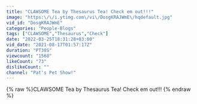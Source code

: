 ```yaml
---
title: "CLAWSOME Tea by Thesaurus Tea! Check em out!!!"
image: "https:\/\/i.ytimg.com\/vi\/DosgKRAJWmE\/hqdefault.jpg"
vid_id: "DosgKRAJWmE"
categories: "People-Blogs"
tags: ["CLAWSOME","Thesaurus","Check"]
date: "2022-03-25T18:31:28+03:00"
vid_date: "2021-08-17T01:57:17Z"
duration: "PT30S"
viewcount: "1568"
likeCount: "73"
dislikeCount: ""
channel: "Pat's Pet Show!"
---
```

{% raw %}CLAWSOME Tea by Thesaurus Tea! Check em out!!! {% endraw %}
